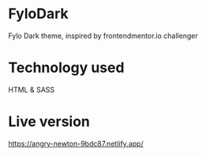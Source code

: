 # FyloDark
Fylo Dark theme, inspired by frontendmentor.io challenger

# Technology used
HTML & SASS

# Live version
https://angry-newton-9bdc87.netlify.app/
